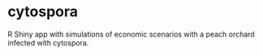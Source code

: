 # cytospora
R Shiny app with simulations of economic scenarios with a peach orchard infected with cytospora.
